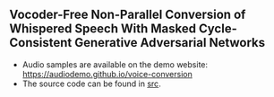 ## Vocoder-Free Non-Parallel Conversion of Whispered Speech With Masked  Cycle-Consistent Generative Adversarial Networks

- Audio samples are available on the demo website: https://audiodemo.github.io/voice-conversion
- The source code can be found in [src](./src/). 